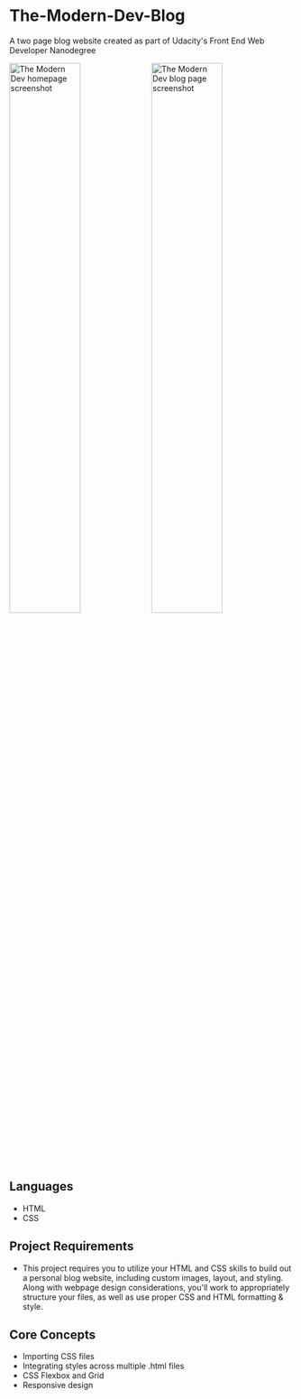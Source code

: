 # The-Modern-Dev-Blog
A two page blog website created as part of Udacity's Front End Web Developer Nanodegree

<img src="https://i.ibb.co/n7WGn6S/Screen-Shot-2021-03-18-at-10-28-51-AM.png" width="50%" alt="The Modern Dev homepage screenshot"><img src="https://i.ibb.co/58Kx38n/Screen-Shot-2021-03-18-at-10-29-05-AM.png" width="50%" alt="The Modern Dev blog page screenshot">

## Languages
- HTML
- CSS

## Project Requirements
- This project requires you to utilize your HTML and CSS skills to build out a personal blog website, including custom images, layout, and styling. Along with webpage design considerations, you'll work to appropriately structure your files, as well as use proper CSS and HTML formatting & style.

## Core Concepts
- Importing CSS files
- Integrating styles across multiple .html files
- CSS Flexbox and Grid
- Responsive design


